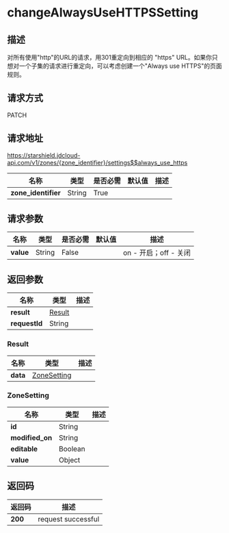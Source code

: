 # changeAlwaysUseHTTPSSetting


## 描述
对所有使用"http"的URL的请求，用301重定向到相应的 "https" URL。如果你只想对一个子集的请求进行重定向，可以考虑创建一个"Always use HTTPS"的页面规则。


## 请求方式
PATCH

## 请求地址
https://starshield.jdcloud-api.com/v1/zones/{zone_identifier}/settings$$always_use_https

|名称|类型|是否必需|默认值|描述|
|---|---|---|---|---|
|**zone_identifier**|String|True| | |

## 请求参数
|名称|类型|是否必需|默认值|描述|
|---|---|---|---|---|
|**value**|String|False| |on - 开启；off - 关闭|


## 返回参数
|名称|类型|描述|
|---|---|---|
|**result**|[Result](changeAlwaysUseHTTPSSetting#result)| |
|**requestId**|String| |

### <div id="result">Result</div>
|名称|类型|描述|
|---|---|---|
|**data**|[ZoneSetting](changeAlwaysUseHTTPSSetting#zonesetting)| |
### <div id="zonesetting">ZoneSetting</div>
|名称|类型|描述|
|---|---|---|
|**id**|String| |
|**modified_on**|String| |
|**editable**|Boolean| |
|**value**|Object| |

## 返回码
|返回码|描述|
|---|---|
|**200**|request successful|
